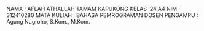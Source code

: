NAMA : AFLAH ATHALLAH TAMAM KAPUKONG
KELAS :24.A4
NIM : 312410280
MATA KULIAH : BAHASA PEMROGRAMAN
DOSEN PENGAMPU : Agung Nugroho, S.Kom., M.Kom.
